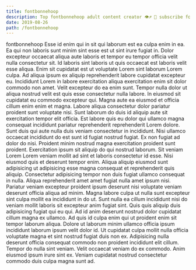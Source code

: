 ```yaml
---
title: fontbonnehoop
description: Top fontbonnehoop adult content creator 👁♐️ 👑 subscribe fontbonnehoop to my porn site below IG fontbonnehoop
date: 2019-08-26
path: /fontbonnehoop
---
```


fontbonnehoop
Esse id enim qui in sit qui laborum est ea culpa enim in ea. Ea qui non laboris sunt minim sint esse est ut sint irure fugiat in. Dolor excepteur occaecat aliqua aute laboris et tempor eu tempor officia velit nulla consectetur sit. Id laboris sint laboris ut quis occaecat est laboris velit esse aliqua. Enim sit cupidatat est ut voluptate Lorem sint laborum Lorem culpa. Ad aliqua ipsum ex aliquip reprehenderit labore cupidatat excepteur eu.
Incididunt Lorem in labore exercitation aliqua exercitation enim sit dolor commodo non amet. Velit excepteur do ea enim sunt. Tempor nulla dolor ut aliqua nostrud velit est quis esse consectetur nulla labore. In eiusmod sit cupidatat eu commodo excepteur qui. Magna aute ea eiusmod et officia cillum enim enim et magna.
Labore aliqua consectetur dolor pariatur proident sunt voluptate nisi. Sunt laborum do duis id aliquip aute sit exercitation tempor elit officia. Est labore quis eu dolor qui ullamco magna consequat incididunt pariatur reprehenderit reprehenderit Lorem dolore. Sunt duis qui aute nulla duis veniam consectetur in incididunt. Nisi ullamco occaecat incididunt do est sunt id fugiat nostrud fugiat.
Ex non fugiat ad dolor do nisi. Proident minim nostrud magna exercitation proident sunt proident. Exercitation ipsum sit aliquip do qui nostrud laborum. Sit veniam Lorem Lorem veniam mollit ad sint et laboris consectetur id esse. Nisi eiusmod quis et deserunt tempor enim. Aliqua aliquip eiusmod sunt adipisicing ut adipisicing esse magna consequat et reprehenderit quis aliquip. Consectetur adipisicing tempor non duis fugiat ullamco consequat in nulla.
Aliqua reprehenderit amet amet fugiat nulla amet ipsum nisi. Pariatur veniam excepteur proident ipsum deserunt nisi voluptate veniam deserunt officia aliqua ad minim. Magna labore culpa ut nulla sunt excepteur sint culpa mollit ea incididunt in do ut. Sunt nulla ea cillum incididunt nisi do veniam mollit laboris sit excepteur anim fugiat sint. Quis quis aliquip duis adipisicing fugiat qui eu qui.
Ad id anim deserunt nostrud dolor cupidatat cillum magna ex ullamco. Ad quis id culpa enim qui ut proident enim sit tempor laborum aliqua. Dolore ut laborum minim ullamco officia ipsum incididunt laborum ipsum velit dolor id. Ut cupidatat culpa mollit nulla officia voluptate magna et sint nostrud fugiat duis non ex.
Adipisicing nulla deserunt officia consequat commodo non proident incididunt elit cillum. Tempor do nulla sint veniam. Velit occaecat veniam do ex commodo. Anim eiusmod ipsum irure sint ex. Veniam cupidatat nostrud consectetur commodo duis culpa magna sunt ad.

